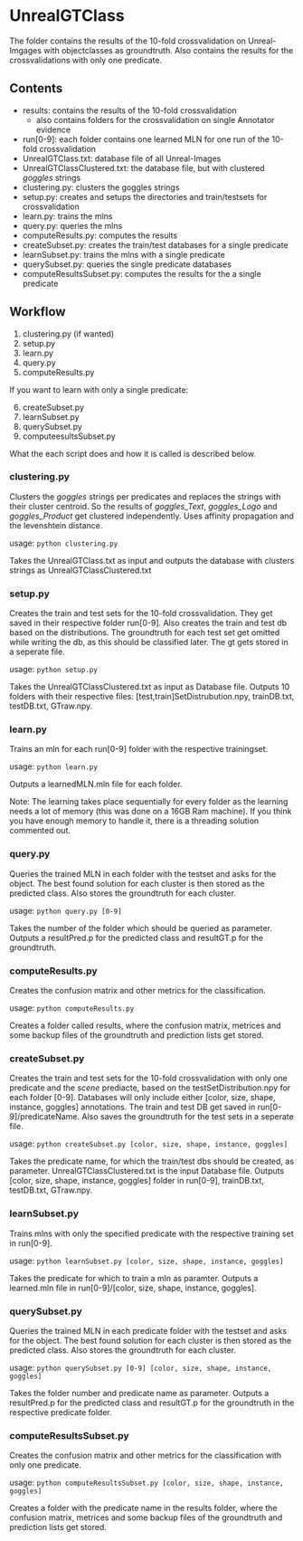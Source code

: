 # UnrealGTClass

The folder contains the results of the 10-fold crossvalidation on Unreal-Imgages with objectclasses as groundtruth.
Also contains the results for the crossvalidations with only one predicate.

## Contents

- results: contains the results of the 10-fold crossvalidation
    - also contains folders for the crossvalidation on single Annotator evidence
- run[0-9]: each folder contains one learned MLN for one run of the 10-fold crossvalidation
- UnrealGTClass.txt: database file of all Unreal-Images
- UnrealGTClassClustered.txt: the database file, but with clustered *goggles* strings
- clustering.py: clusters the goggles strings
- setup.py: creates and setups the directories and train/testsets for crossvalidation
- learn.py: trains the mlns
- query.py: queries the mlns
- computeResults.py: computes the results
- createSubset.py: creates the train/test databases for a single predicate
- learnSubset.py: trains the mlns with a single predicate
- querySubset.py: queries the single predicate databases
- computeResultsSubset.py: computes the results for the a single predicate

## Workflow

1. clustering.py (if wanted)
2. setup.py
3. learn.py
4. query.py
5. computeResults.py

If you want to learn with only a single predicate:

6. createSubset.py
7. learnSubset.py
8. querySubset.py
9. computeesultsSubset.py

What the each script does and how it is called is described below. 

### clustering.py

Clusters the *goggles* strings per predicates and replaces the strings with their cluster centroid. So the results of *goggles_Text*, *goggles_Logo* and *goggles_Product* get clustered independently.
Uses affinity propagation and the levenshtein distance.

usage: `python clustering.py`

Takes the UnrealGTClass.txt as input and outputs the database with clusters strings as UnrealGTClassClustered.txt

### setup.py

Creates the train and test sets for the 10-fold crossvalidation. They get saved in their respective folder run[0-9]. Also creates the train and test db based on the distributions. 
The groundtruth for each test set get omitted while writing the db, as this should be classified later. The gt gets stored in a seperate file.

usage: `python setup.py`

Takes the UnrealGTClassClustered.txt as input as Database file. Outputs 10 folders with their respective files: [test,train]SetDistrubution.npy, trainDB.txt, testDB.txt, GTraw.npy.

### learn.py

Trains an mln for each run[0-9] folder with the respective trainingset.

usage: `python learn.py`

Outputs a learnedMLN.mln file for each folder.

Note: The learning takes place sequentially for every folder as the learning needs a lot of memory (this was done on a 16GB Ram machine). If you think you have enough memory to handle it, there is a threading solution commented out. 

### query.py

Queries the trained MLN in each folder with the testset and asks for the object. The best found solution for each cluster is then stored as the predicted class. Also stores the groundtruth for each cluster.

usage: `python query.py [0-9]`

Takes the number of the folder which should be queried as parameter. Outputs a resultPred.p for the predicted class and resultGT.p for the groundtruth.

### computeResults.py

Creates the confusion matrix and other metrics for the classification. 

usage: `python computeResults.py`

Creates a folder called results, where the confusion matrix, metrices and some backup files of the groundtruth and prediction lists get stored. 

### createSubset.py

Creates the train and test sets for the 10-fold crossvalidation with only one predicate and the *scene* prediacte, based on the testSetDistribution.npy for each folder [0-9]. Databases will only include either [color, size, shape, instance, goggles] annotations. The train and test DB get saved in run[0-9]/predicateName. Also saves the groundtruth for the test sets in a seperate file.

usage: `python createSubset.py [color, size, shape, instance, goggles]`

Takes the predicate name, for which the train/test dbs should be created, as parameter. UnrealGTClassClustered.txt is the input Database file. Outputs [color, size, shape, instance, goggles] folder in run[0-9], trainDB.txt, testDB.txt, GTraw.npy.

### learnSubset.py
Trains mlns with only the specified predicate with the respective training set in run[0-9].

usage: `python learnSubset.py [color, size, shape, instance, goggles]`

Takes the predicate for which to train a mln as paramter. Outputs a learned.mln file in run[0-9]/[color, size, shape, instance, goggles].

### querySubset.py
Queries the trained MLN in each predicate folder with the testset and asks for the object. The best found solution for each cluster is then stored as the predicted class. Also stores the groundtruth for each cluster.

usage: `python querySubset.py [0-9] [color, size, shape, instance, goggles]` 

Takes the folder number and predicate name as parameter. Outputs a resultPred.p for the predicted class and resultGT.p for the groundtruth in the respective predicate folder.

### computeResultsSubset.py
Creates the confusion matrix and other metrics for the classification with only one predicate.

usage: `python computeResultsSubset.py [color, size, shape, instance, goggles]`

Creates a folder with the predicate name in the results folder, where the confusion matrix, metrices and some backup files of the groundtruth and prediction lists get stored. 